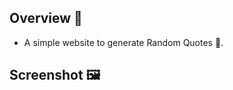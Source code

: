 ## Overview 🌟
- A simple website to generate Random Quotes 💫.

<!------------------------------------------------->

## Screenshot 🖼️

<!------------------------------------------------->
